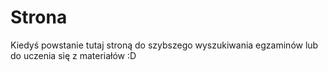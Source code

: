 # Strona

Kiedyś powstanie tutaj stroną do szybszego wyszukiwania egzaminów lub do uczenia się z materiałów :D
